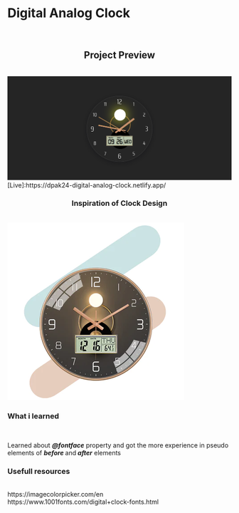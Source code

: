 <h1>Digital Analog Clock</h1>
<br>
<h2 align="center">Project Preview</h2>
<br>
<img  src = "https://github.com/D-pak24/digital-analog-clock/blob/827d75cebd41b3bb6f50ca62ca611851afb02c58/asset/Preview%20Page.png">
<br>
[Live]:https://dpak24-digital-analog-clock.netlify.app/
<br>
<h3 align="center">Inspiration of Clock Design</h3>
<br>
<img  src = "https://github.com/D-pak24/digital-analog-clock/blob/827d75cebd41b3bb6f50ca62ca611851afb02c58/asset/clock.jpg">
<br>
<h3>What i learned</h3>
<br>
<p>Learned about <b><i>@fontface</i></b> property and got the more experience in pseudo elements of <b><i>before </i></b>and<b><i> after</i></b> elements</p>
<h3>Usefull resources</h3>
<br>
https://imagecolorpicker.com/en
<br>
https://www.1001fonts.com/digital+clock-fonts.html

